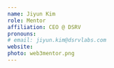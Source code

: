 ```yaml
---
name: Jiyun Kim
role: Mentor
affiliation: CEO @ DSRV
pronouns: 
# email: jiyun.kim@dsrvlabs.com
website: 
photo: web3mentor.png
---
```

